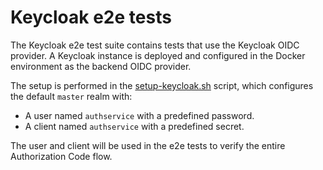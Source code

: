 # Keycloak e2e tests

The Keycloak e2e test suite contains tests that use the Keycloak OIDC provider. A
Keycloak instance is deployed and configured in the Docker environment as the backend
OIDC provider.

The setup is performed in the [setup-keycloak.sh](setup-keycloak.sh) script, which
configures the default `master` realm with:

* A user named `authservice` with a predefined password.
* A client named `authservice` with a predefined secret.

The user and client will be used in the e2e tests to verify the entire Authorization Code flow.

